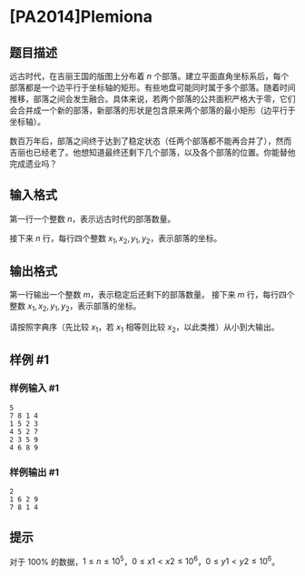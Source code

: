 # [PA2014]Plemiona

## 题目描述

远古时代，在吉丽王国的版图上分布着 $n$ 个部落。建立平面直角坐标系后，每个部落都是一个边平行于坐标轴的矩形。有些地盘可能同时属于多个部落。随着时间推移，部落之间会发生融合。具体来说，若两个部落的公共面积严格大于零，它们会合并成一个新的部落，新部落的形状是包含原来两个部落的最小矩形（边平行于坐标轴）。

数百万年后，部落之间终于达到了稳定状态（任两个部落都不能再合并了），然而吉丽也已经老了。他想知道最终还剩下几个部落，以及各个部落的位置。你能替他完成遗业吗？

## 输入格式

第一行一个整数 $n$，表示远古时代的部落数量。

接下来 $n$ 行，每行四个整数 $x_1,x_2,y_1,y_2$，表示部落的坐标。

## 输出格式

第一行输出一个整数 $m$，表示稳定后还剩下的部落数量。
接下来 $m$ 行，每行四个整数 $x_1,x_2,y_1,y_2$，表示部落的坐标。

请按照字典序（先比较 $x_1$，若 $x_1$ 相等则比较 $x_2$，以此类推）从小到大输出。

## 样例 #1

### 样例输入 #1
```
5
7 8 1 4
1 5 2 3
4 5 2 7
2 3 5 9
4 6 8 9
```

### 样例输出 #1

```
2
1 6 2 9
7 8 1 4
```

## 提示

对于 $100\%$ 的数据，$1\le n\le 10^5$，$0\le x1<x2\le 10^6$，$0\le y1<y2\le 10^6$。

